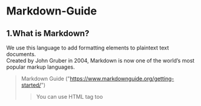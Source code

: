 # Markdown-Guide
1.What is Markdown?
----------------------
We use this language to add formatting elements to plaintext text documents.   
Created by John Gruber in 2004, Markdown is now one of the world’s most popular markup languages.
>Markdown Guide ("https://www.markdownguide.org/getting-started/")
>>You can use HTML tag too
   

